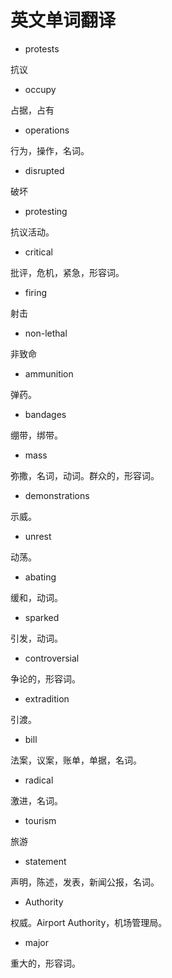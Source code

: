# 英文单词翻译

* protests

抗议

* occupy

占据，占有

* operations

行为，操作，名词。

* disrupted

破坏

* protesting

抗议活动。

* critical

批评，危机，紧急，形容词。

* firing

射击

* non-lethal

非致命

* ammunition

弹药。

* bandages

绷带，绑带。

* mass

弥撒，名词，动词。群众的，形容词。

* demonstrations

示威。

* unrest

动荡。

* abating

缓和，动词。

* sparked

引发，动词。

* controversial

争论的，形容词。

* extradition

引渡。

* bill

法案，议案，账单，单据，名词。

* radical

激进，名词。

* tourism

旅游

* statement

声明，陈述，发表，新闻公报，名词。

* Authority

权威。Airport Authority，机场管理局。

* major

重大的，形容词。

